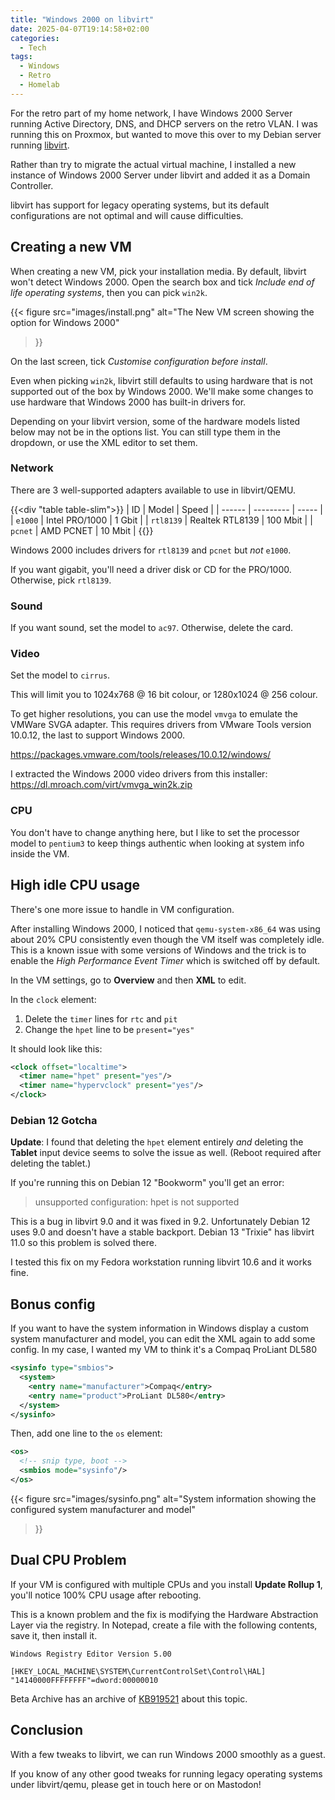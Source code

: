 ```yaml
---
title: "Windows 2000 on libvirt"
date: 2025-04-07T19:14:58+02:00
categories:
  - Tech
tags:
  - Windows
  - Retro
  - Homelab
---
```


For the retro part of my home network, I have Windows 2000 Server running
Active Directory, DNS, and DHCP servers on the retro VLAN.
I was running this on Proxmox, but wanted to move this over to my Debian server running [libvirt].

Rather than try to migrate the actual virtual machine, I installed a new instance
of Windows 2000 Server under libvirt and added it as a Domain Controller.

libvirt has support for legacy operating systems, but its default configurations
are not optimal and will cause difficulties.

[libvirt]: https://libvirt.org/

## Creating a new VM

When creating a new VM, pick your installation media. By default, libvirt won't
detect Windows 2000. Open the search box and tick *Include end of life operating systems*,
then you can pick `win2k`.

{{< figure
    src="images/install.png"
    alt="The New VM screen showing the option for Windows 2000"
>}}

On the last screen, tick *Customise configuration before install*.

Even when picking `win2k`, libvirt still defaults to using hardware that is not
supported out of the box by Windows 2000. We'll make some changes to use hardware
that Windows 2000 has built-in drivers for.

Depending on your libvirt version, some of the hardware models listed below may
not be in the options list. You can still type them in the dropdown, or use the XML
editor to set them.

### Network

There are 3 well-supported adapters available to use in libvirt/QEMU.

{{<div "table table-slim">}}
| ID          | Model            | Speed    |
| ------      | ---------        | -----    |
| `e1000`     | Intel PRO/1000   | 1 Gbit   |
| `rtl8139`   | Realtek RTL8139  | 100 Mbit |
| `pcnet`     | AMD PCNET        | 10 Mbit  |
{{</div>}}

Windows 2000 includes drivers for `rtl8139` and `pcnet` but *not* `e1000`.

If you want gigabit, you'll need a driver disk or CD for the PRO/1000. Otherwise, pick `rtl8139`.

### Sound

If you want sound, set the model to `ac97`. Otherwise, delete the card.

### Video

Set the model to `cirrus`.

This will limit you to 1024x768 @ 16 bit colour, or 1280x1024 @ 256 colour.

To get higher resolutions, you can use the model `vmvga` to emulate the VMWare SVGA adapter.
This requires drivers from VMware Tools version 10.0.12, the last to support Windows 2000.

https://packages.vmware.com/tools/releases/10.0.12/windows/

I extracted the Windows 2000 video drivers from this installer:
https://dl.mroach.com/virt/vmvga_win2k.zip

### CPU

You don't have to change anything here, but I like to set the processor model to `pentium3`
to keep things authentic when looking at system info inside the VM.

## High idle CPU usage

There's one more issue to handle in VM configuration.

After installing Windows 2000, I noticed that `qemu-system-x86_64` was using about
20% CPU consistently even though the VM itself was completely idle.
This is a known issue with some versions of Windows and the trick is to enable
the *High Performance Event Timer* which is switched off by default.

In the VM settings, go to **Overview** and then **XML** to edit.

In the `clock` element:

1. Delete the `timer` lines for `rtc` and `pit`
2. Change the `hpet` line to be `present="yes"`

It should look like this:

```xml
<clock offset="localtime">
  <timer name="hpet" present="yes"/>
  <timer name="hypervclock" present="yes"/>
</clock>
```

### Debian 12 Gotcha

**Update**: I found that deleting the `hpet` element entirely *and* deleting the
**Tablet** input device seems to solve the issue as well.  (Reboot required after deleting the tablet.)

If you're running this on Debian 12 "Bookworm" you'll get an error:

> unsupported configuration: hpet is not supported

This is a bug in libvirt 9.0 and it was fixed in 9.2. Unfortunately Debian 12
uses 9.0 and doesn't have a stable backport. Debian 13 "Trixie" has libvirt 11.0
so this problem is solved there.

I tested this fix on my Fedora workstation running libvirt 10.6 and it works fine.

## Bonus config

If you want to have the system information in Windows display a custom system
manufacturer and model, you can edit the XML again to add some config.
In my case, I wanted my VM to think it's a Compaq ProLiant DL580

```xml
<sysinfo type="smbios">
  <system>
    <entry name="manufacturer">Compaq</entry>
    <entry name="product">ProLiant DL580</entry>
  </system>
</sysinfo>
```

Then, add one line to the `os` element:

```xml
<os>
  <!-- snip type, boot -->
  <smbios mode="sysinfo"/>
</os>
```

{{< figure
    src="images/sysinfo.png"
    alt="System information showing the configured system manufacturer and model"
>}}


## Dual CPU Problem

If your VM is configured with multiple CPUs and you install **Update Rollup 1**,
you'll notice 100% CPU usage after rebooting.

This is a known problem and the fix is modifying the Hardware Abstraction Layer
via the registry. In Notepad, create a file with the following contents, save it,
then install it.

```
Windows Registry Editor Version 5.00

[HKEY_LOCAL_MACHINE\SYSTEM\CurrentControlSet\Control\HAL]
"14140000FFFFFFFF"=dword:00000010
```

Beta Archive has an archive of [KB919521](https://www.betaarchive.com/wiki/index.php?title=Microsoft_KB_Archive%2F919521)
about this topic.

## Conclusion

With a few tweaks to libvirt, we can run Windows 2000 smoothly as a guest.

If you know of any other good tweaks for running legacy operating systems under
libvirt/qemu, please get in touch here or on Mastodon!
